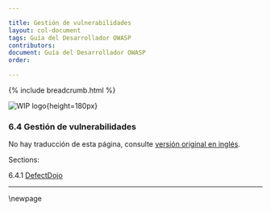 ```yaml
---

title: Gestión de vulnerabilidades
layout: col-document
tags: Guía del Desarrollador OWASP
contributors:
document: Guía del Desarrollador OWASP
order:

---
```


{% include breadcrumb.html %}

![WIP logo](../../../assets/images/dg_wip.png "Trabajo en curso"){height=180px}

### 6.4 Gestión de vulnerabilidades

No hay traducción de esta página, consulte [versión original en inglés][release0840].

Sections:

6.4.1 [DefectDojo](#defectdojo)  

----

[release0840]: https://github.com/OWASP/www-project-developer-guide/blob/main/release/08-verification/04-vulnerability-management/toc.md

\newpage
